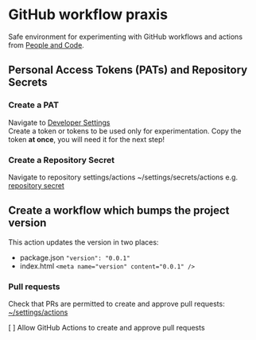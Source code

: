# GitHub workflow praxis

Safe environment for experimenting with GitHub workflows and actions from [People and Code](https://people-and-code.com/).

## Personal Access Tokens (PATs) and Repository Secrets

### Create a PAT

Navigate to [Developer Settings](https://github.com/settings/tokens)  
Create a token or tokens to be used only for experimentation. Copy the token **at once**, you will need it for the next step!

### Create a Repository Secret

Navigate to repository settings/actions ~/settings/secrets/actions e.g. [repository secret](https://github.com/p-n-c/github-workflow-praxis/settings/secrets/actions)

## Create a workflow which bumps the project version 

This action updates the version in two places:

- package.json
  `"version": "0.0.1"`
- index.html
  `<meta name="version" content="0.0.1" />`

### Pull requests

Check that PRs are permitted to create and approve pull requests: [~/settings/actions](https://github.com/organizations/p-n-c/settings/actions)

[ ] Allow GitHub Actions to create and approve pull requests
